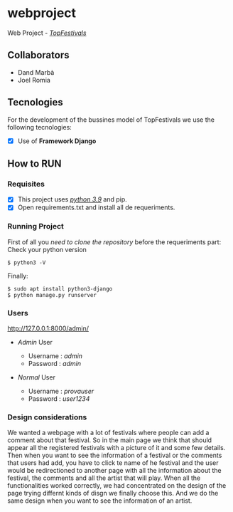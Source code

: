 # webproject
Web Project - [*TopFestivals*][1]

[1]: https://github.com/dandmase/webproject

## Collaborators
* Dand Marbà
* Joel Romia

## Tecnologies

For the development of the bussines model of TopFestivals we use the following tecnologies:
- [X]  Use of **Framework Django** 





## How to RUN
### Requisites
- [X] This project uses [*python 3.9*][2] and pip.
- [X] Open requirements.txt and install all de requeriments.

[2]: https://www.python.org/downloads/release/python-394/ "Download Python 3.9"
  
### Running Project
First of all you *need to clone the repository* before the requeriments part:  
Check your python version 
```console
$ python3 -V
```
Finally:
```console
$ sudo apt install python3-django
$ python manage.py runserver
```

### Users
http://127.0.0.1:8000/admin/
  - *Admin* User
    * Username : *admin*
    * Password : *admin*

  - *Normal* User
    * Username : *provauser*
    * Password : *user1234*

### Design considerations
We wanted a webpage with a lot of festivals where people can add a comment about that festival. So in the main page we think that should appear all the registered festivals with a picture of it and some few details.
Then when you want to see the information of a festival or the comments that users had add, you have to click te name of he festival and the user would be redirectioned to another page with all the information about the festival,
the comments and all the artist that will play. When all the functionalities worked correctly, we had concentrated on the design of the page trying differnt kinds of disgn we finally choose this. 
And we do the same design when you want to see the information of an artist.

